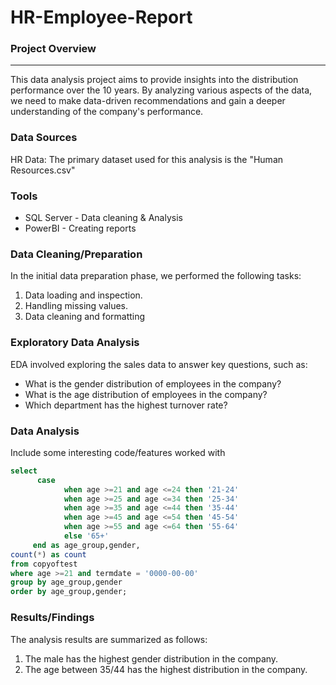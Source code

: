 # HR-Employee-Report

### Project Overview
---

This data analysis project aims to provide insights into the distribution performance  over the 10 years. By analyzing various aspects of the data, we need to make data-driven recommendations and gain a deeper understanding of the company's performance.

### Data Sources

HR Data: The primary dataset used for this analysis is the "Human Resources.csv" 

### Tools

- SQL Server - Data cleaning & Analysis
-  PowerBI - Creating reports

### Data Cleaning/Preparation

In the initial data preparation phase, we performed the following tasks:
1. Data loading and inspection.
2. Handling missing values.
3. Data cleaning and formatting

### Exploratory Data Analysis

EDA involved exploring the sales data to answer key questions, such as:

- What is the gender distribution of employees in the company?
- What is the age distribution of employees in the company?
- Which department has the highest turnover rate?

### Data Analysis

Include some interesting code/features worked with
  
  ```sql
  select 
        case  
              when age >=21 and age <=24 then '21-24'
              when age >=25 and age <=34 then '25-34'
              when age >=35 and age <=44 then '35-44'
              when age >=45 and age <=54 then '45-54'
              when age >=55 and age <=64 then '55-64'
              else '65+'
       end as age_group,gender,
  count(*) as count
  from copyoftest
  where age >=21 and termdate = '0000-00-00'
  group by age_group,gender
  order by age_group,gender;
  ```

### Results/Findings

The analysis results are summarized as follows:
1. The male has the highest gender distribution in the company.
2. The age between 35/44 has the highest distribution in the company.






 
  






